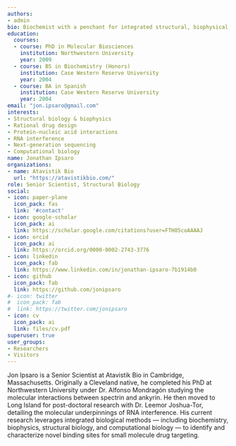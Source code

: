 ```yaml
---
authors:
- admin
bio: Biochemist with a penchant for integrated structural, biophysical, and computational methods.
education:
  courses:
  - course: PhD in Molecular Biosciences
    institution: Northwestern University
    year: 2009
  - course: BS in Biochemistry (Honors)
    institution: Case Western Reserve University
    year: 2004
  - course: BA in Spanish
    institution: Case Western Reserve University
    year: 2004
email: "jon.ipsaro@gmail.com"
interests:
- Structural biology & biophysics
- Rational drug design
- Protein-nucleic acid interactions
- RNA interference
- Next-generation sequencing
- Computational biology
name: Jonathan Ipsaro
organizations:
- name: Atavistik Bio
  url: "https://atavistikbio.com/"
role: Senior Scientist, Structural Biology
social:
- icon: paper-plane
  icon_pack: fas
  link: '#contact'
- icon: google-scholar
  icon_pack: ai
  link: https://scholar.google.com/citations?user=FTH85coAAAAJ
- icon: orcid
  icon_pack: ai
  link: https://orcid.org/0000-0002-2743-3776
- icon: linkedin
  icon_pack: fab
  link: https://www.linkedin.com/in/jonathan-ipsaro-7b1914b0
- icon: github
  icon_pack: fab
  link: https://github.com/jonipsaro
#- icon: twitter
#  icon_pack: fab
#  link: https://twitter.com/jonipsaro
- icon: cv
  icon_pack: ai
  link: files/cv.pdf
superuser: true
user_groups:
- Researchers
- Visitors
---
```


Jon Ipsaro is a Senior Scientist at Atavistik Bio in Cambridge, Massachusetts. Originally a Cleveland native, he completed his PhD at Northwestern University under Dr. Alfonso Mondragón studying the molecular interactions between spectrin and ankyrin.  He then moved to Long Island for post-doctoral research with Dr. Leemor Joshua-Tor, detailing the molecular underpinnings of RNA interference. His current research leverages integrated biological methods &mdash; including biochemistry, biophysics, structural biology, and computational biology &mdash; to identify and characterize novel binding sites for small molecule drug targeting.